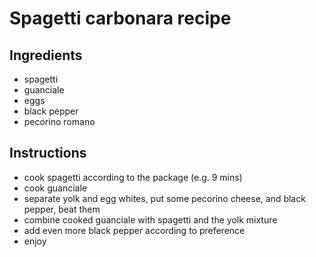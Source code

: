 # Spagetti carbonara recipe


## Ingredients

- spagetti
- guanciale
- eggs
- black pepper
- pecorino romano


## Instructions

- cook spagetti according to the package (e.g. 9 mins)
- cook guanciale
- separate yolk and egg whites, put some pecorino cheese, and black pepper, beat them
- combine cooked guanciale with spagetti and the yolk mixture
- add even more black pepper according to preference
- enjoy
